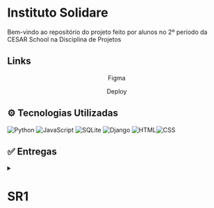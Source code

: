 # Instituto Solidare

Bem-vindo ao repositório do projeto feito por alunos no 2º período da CESAR School na Disciplina de Projetos
<br>

## Links
  <p style="text-align: center; text-decoration: none;">
    <a href="https://www.figma.com/design/V0WbTg4ZciPOLMuifcNVDr/Prot%C3%B3tipo--Copy-?node-id=0-1&t=k43LuYfNcD9fceEe-1 " style="text-decoration: none;">
      <span>Figma</span>
    </a>
  </p>

  <p style="text-align: center; text-decoration: none;">
    <a href="https://bloom-hma9f6avc4f9b0ht.brazilsouth-01.azurewebsites.net" style="text-decoration: none;">
      <span>Deploy</span>
    </a>
  </p>

  

## ⚙ Tecnologias Utilizadas

![Python](https://img.shields.io/badge/Python-3776AB?style=for-the-badge&logo=python&logoColor=white)
![JavaScript](https://img.shields.io/badge/JavaScript-F7DF1E?style=for-the-badge&logo=javascript&logoColor=black)
![SQLite](https://img.shields.io/badge/SQLite-003B57?style=for-the-badge&logo=sqlite&logoColor=white)
![Django](https://img.shields.io/badge/Django-092E20?style=for-the-badge&logo=django&logoColor=white)
![HTML](https://img.shields.io/badge/HTML5-E34F26?style=for-the-badge&logo=html5&logoColor=white)![CSS](https://img.shields.io/badge/CSS3-1572B6?style=for-the-badge&logo=css3&logoColor=white)

## ✅ Entregas

<details>
<summary><h1>SR1</h1></summary> 
  <p style="text-align: center; text-decoration: none;">
    <a href="https://miro.com/app/board/uXjVI_qNn9w=/?share_link_id=843219160909" 
    style="text-decoration: none;">
      <span>Diagrama de atividades</span>
    </a>
  </p>

  <p style="text-align: center; text-decoration: none;">
    <a href="https://docs.google.com/document/d/1dDLGIUTO0JjhBM0MEkPi2VQC7cnx2jSQo9t2jBP55z8/edit?usp=sharing" style="text-decoration: none;">
      <span>Relatório Programação em Par</span>
    </a>
  </p>
  
  <p style="text-align: center; text-decoration: none;">
    <a href="https://docs.google.com/document/d/118fDORp-AMhUfvoctiRDJJBUXZchASk9owDDJVZj6Sw/edit?usp=drivesdk" style="text-decoration: none;">
      <span>Histórias de usuário</span>
    </a>
  </p>

  ## Screencast Deploy
  https://github.com/user-attachments/assets/085a583c-76a7-4e99-b9f2-0978c5710d47

  ## Issue/Bugtracker
  ![bucktracker](https://github.com/user-attachments/assets/bc61c645-5877-4ee8-9d73-ded482888d91)
</details>
<br>
